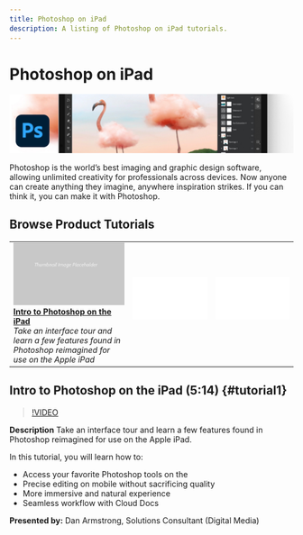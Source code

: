 ```yaml
---
title: Photoshop on iPad
description: A listing of Photoshop on iPad tutorials.
---
```


# Photoshop on iPad

![Tutorial Hero Image](../assets/PSoniPad.jpg)

Photoshop is the world’s best imaging and graphic design software, allowing unlimited creativity for professionals across devices. Now anyone can create anything they imagine, anywhere inspiration strikes. If you can think it, you can make it with Photoshop.

## Browse Product Tutorials

<table>
<tr>
 <td>
   <a href="photoshopipad.md#tutorial1">
      <img alt="Intro to Photoshop on the iPad" src="../assets/table_placeholder.png" />
   </a>
    <div>
   <a href="photoshopipad.md#tutorial1"><strong>Intro to Photoshop on the iPad</strong></a>
    </div>
    <em>Take an interface tour and learn a few features found in Photoshop reimagined for use on the Apple iPad</em>
    <br>
  </td>
  <td>
    <img alt="Spacer" src="../assets/Whitespacer.png" />
    <div>
    <br>
  </td>
  <td>
    <img alt="Spacer" src="../assets/Whitespacer.png" />
    <div>
    <br>
  </td>
</tr>
</table>

## Intro to Photoshop on the iPad (5:14) {#tutorial1}

>[!VIDEO](https://video.tv.adobe.com/v/326899?hidetitle=true)

**Description**
Take an interface tour and learn a few features found in Photoshop reimagined for use on the Apple iPad. 

In this tutorial, you will learn how to:
* Access your favorite Photoshop tools on the 
* Precise editing on mobile without sacrificing quality
* More immersive and natural experience
* Seamless workflow with Cloud Docs

**Presented by:**
Dan Armstrong, Solutions Consultant (Digital Media)